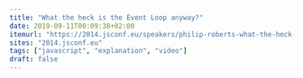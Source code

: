 ```yaml
---
title: "What the heck is the Event Loop anyway?"
date: 2019-09-11T00:09:38+02:00
itemurl: "https://2014.jsconf.eu/speakers/philip-roberts-what-the-heck-is-the-event-loop-anyway.html"
sites: "2014.jsconf.eu"
tags: ["javascript", "explanation", "video"]
draft: false
---
```


